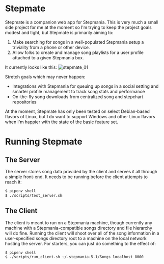 # Stepmate
Stepmate is a companion web app for Stepmania. This is very much a small side project for me at the moment so I'm trying to keep the project goals modest and tight, but Stepmate is primarily aiming to:
1) Make searching for songs in a well-populated Stepmania setup a triviality from a phone or other device.
2) Allow folks to create and manage song playlists for a user profile attached to a given Stepmania box.

It currently looks like this:
![stepmate_01](https://user-images.githubusercontent.com/4349167/147163270-73460c0e-130f-4a7a-aea9-787ccc9dbc2d.png)

Stretch goals which may never happen: 
- Integrations with Stepmania for queuing up songs in a social setting and smarter profile management to track song stats and performance
- On-the-fly song downloads from centralized song and stepchart repositories

At the moment, Stepmate has only been tested on select Debian-based flavors of Linux, but I do want to support Windows and other Linux flavors when I'm happier with the state of the basic feature set.

# Running Stepmate

## The Server
The server stores song data provided by the client and serves it all through a simple front-end. It needs to be running before the client attempts to reach it:

```sh
$ pipenv shell
$ ./scripts/test_server.sh
```

## The Client
The client is meant to run on a Stepmania machine, though currently any machine with a Stepmania-compatible songs directory and file hierarchy will do fine. Running the client will shoot over all of the song information in a user-specified songs directory root to a machine on the local network hosting the server. For starters, you can just do something to the effect of:

```sh
$ pipenv shell
$ ./scripts/run_client.sh ~/.stepmania-5.1/Songs localhost 8000
```
